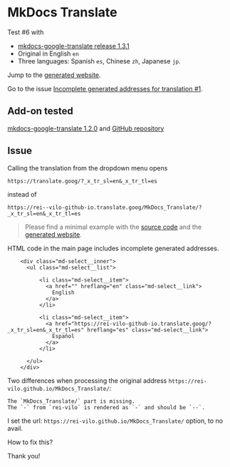 # MkDocs Translate

Test #6 with 

* [mkdocs-google-translate release 1.3.1](https://github.com/sondregronas/mkdocs-google-translate/releases/tag/v1.3.1)
* Original in English `en` 
* Three languages: Spanish `es`, Chinese `zh`, Japanese `jp`.

Jump to the [generated website](https://rei-vilo.github.io/MkDocs_Translate/).

Go to the issue [Incomplete generated addresses for translation #1](https://github.com/sondregronas/mkdocs-google-translate/issues/1).

## Add-on tested

[mkdocs-google-translate 1.2.0](https://pypi.org/project/mkdocs-google-translate/) and [GitHub repository](https://github.com/sondregronas/mkdocs-google-translate)

## Issue

Calling the translation from the dropdown menu opens 

`https://translate.goog/?_x_tr_sl=en&_x_tr_tl=es`  

instead of 

`https://rei--vilo-github-io.translate.goog/MkDocs_Translate/?_x_tr_sl=en&_x_tr_tl=es`

> Please find a minimal example with the [source code](https://github.com/rei-vilo/MkDocs_Translate/tree/gh-pages) and the [generated website](https://rei-vilo.github.io/MkDocs_Translate/).

HTML code in the main page includes incomplete generated addresses.

```htlm
    <div class="md-select__inner">
      <ul class="md-select__list">
        
          <li class="md-select__item">
            <a href="" hreflang="en" class="md-select__link">
              English
            </a>
          </li>
        
          <li class="md-select__item">
            <a href="https://rei-vilo-github-io.translate.goog/?_x_tr_sl=en&_x_tr_tl=es" hreflang="es" class="md-select__link">
              Español
            </a>
          </li>
        
      </ul>
    </div>
```

Two differences when processing the original address `https://rei-vilo.github.io/MkDocs_Translate/`:

    The `MkDocs_Translate/` part is missing.
    The `-` from `rei-vilo` is rendered as `-` and should be `--`.

I set the url: `https://rei-vilo.github.io/MkDocs_Translate/` option, to no avail.


How to fix this?

Thank you!
